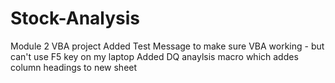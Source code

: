 # Stock-Analysis
Module 2 VBA project
Added Test Message to make sure VBA working - but can't use F5 key on my laptop
Added DQ anaylsis macro which addes column headings to new sheet
